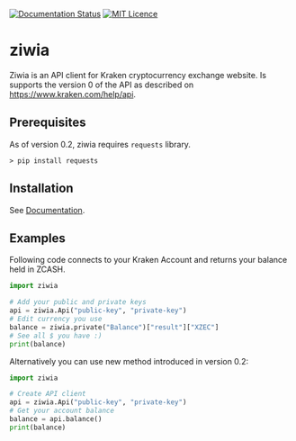 [![Documentation Status](https://readthedocs.org/projects/ziwia/badge/?version=latest)](http://ziwia.readthedocs.io/en/latest/?badge=latest)
[![MIT Licence](https://badges.frapsoft.com/os/mit/mit.png?v=103)](https://opensource.org/licenses/mit-license.php)

# ziwia
Ziwia is an API client for Kraken cryptocurrency exchange website. Is supports the version 0 of the API as described on https://www.kraken.com/help/api. 

## Prerequisites

As of version 0.2, ziwia requires ``requests`` library.

```
> pip install requests
```

## Installation

See [Documentation](http://ziwia.readthedocs.io/en/latest/).

## Examples

Following code connects to your Kraken Account and returns your balance held in ZCASH.

```python
import ziwia

# Add your public and private keys
api = ziwia.Api("public-key", "private-key")
# Edit currency you use
balance = ziwia.private("Balance")["result"]["XZEC"]
# See all $ you have :)
print(balance)
```

Alternatively you can use new method introduced in version 0.2:

```python
import ziwia

# Create API client
api = ziwia.Api("public-key", "private-key")
# Get your account balance
balance = api.balance()
print(balance)
```
